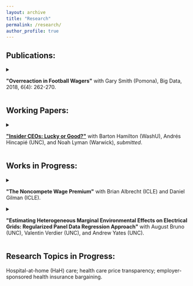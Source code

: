 ```yaml
---
layout: archive
title: "Research"
permalink: /research/
author_profile: true
---
```


<h2><b>Publications:</b></h2>

<details>

<summary>

<b>"Overreaction in Football Wagers"</b> with Gary Smith (Pomona), Big Data, 2018, 6(4): 262-270.

</summary>
  

<ul><span style="font-variant: small-caps;">Abstract:</span> Football scores are an imperfect measure of a team's ability, and consequently exaggerate differences in abilities. Those teams that perform the best and the worst are not really so far from average in their ability; thus their future performances regress to the mean. Betting data indicate that gamblers do not fully account for this regression.</ul>


 
</details>

<p style="margin-bottom: 1rem;"></p>


<h2><b>Working Papers:</b></h2>

<details>

<summary>

<b><a href="/files/CHHL_InsiderCEOs.pdf">"Insider CEOs: Lucky or Good?"</a></b> with Barton Hamilton (WashU), Andrés Hincapié (UNC), and Noah Lyman (Warwick), <i>submitted</i>.

</summary>
  

<ul><span style="font-variant: small-caps;">Abstract:</span> Why do internally promoted CEOs outperform external hires? We answer this question
using a dynamic selection model of CEO hiring and turnover. Firm performance is persistent
and boards gradually learn about CEO quality, facing different uncertainty when hiring internally
or externally. We estimate the model using a matched CEO-firm panel (1995-2019) of S&P 1500
firms. After accounting for endogenous turnover, performance, and hiring decisions, the key mechanism
generating the performance gap is information. Boards’ uncertainty over insider candidates
is roughly half that of outsiders, resulting in better selected insider CEOs and a significant difference
in executive quality ex-post, despite little ex-ante difference between insiders and outsider
candidates. Hence, long-tenured insider CEOs tend to be “good” while outsiders tend to be
“lucky.” Overall, our results show that information, not innate ability, explains insiders’ superior
performance, and that firm size magnifies this informational advantage.</ul>

<img src="/files/ceos1.png" style="width: 35%; height: auto;" alt="">
 
</details>

<p style="margin-bottom: 1rem;"></p>


<h2><b>Works in Progress:</b></h2>
<details>
<summary>

<b>"The Noncompete Wage Premium"</b> with Brian Albrecht (ICLE) and Daniel Gilman (ICLE).

</summary>
</details>

<details>
<summary>

<b>"Estimating Heterogeneous Marginal Environmental Effects on Electrical Grids: Regularized Panel Data Regression Approach"</b> with August Bruno (UNC), Valentin Verdier (UNC), and Andrew Yates (UNC).

</summary>
</details>

<p style="margin-bottom: 1rem;"></p>


<h2><b>Research Topics in Progress:</b></h2>
Hospital-at-home (HaH) care; health care price transparency; employer-sponsored health insurance bargaining.
